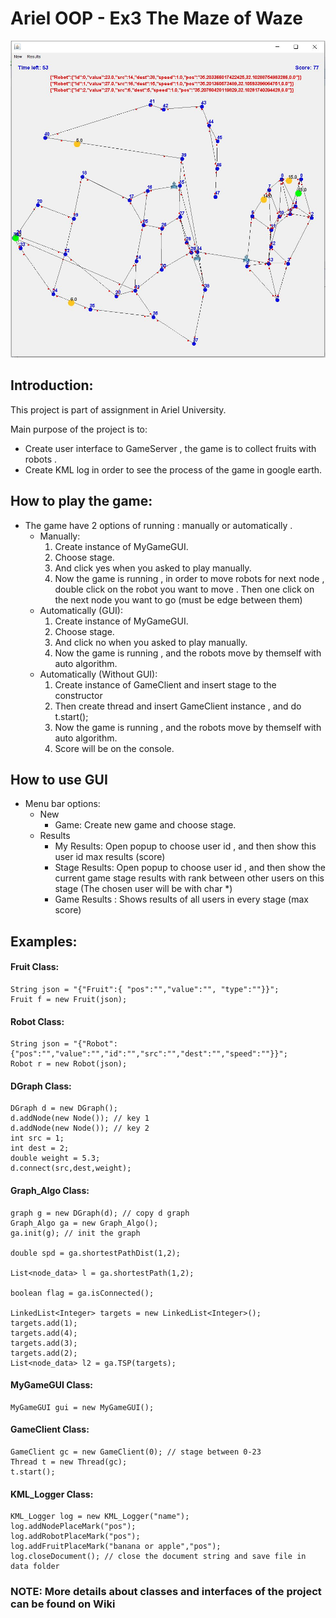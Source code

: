 # Ariel OOP - Ex3 The Maze of Waze

<p align="center">
  <img alt="graph" src="https://github.com/ElielGez/Ex3/blob/master/images/Capture2.JPG">
</p>

## Introduction:
This project is part of assignment in Ariel University.

Main purpose of the project is to:
* Create user interface to GameServer , the game is to collect fruits with robots .
* Create KML log in order to see the process of the game in google earth.

## How to play the game:

* The game have 2 options of running : manually or automatically .
	- Manually:
		1. Create instance of MyGameGUI.
		2. Choose stage.
		3. And click yes when you asked to play manually.
		4. Now the game is running , in order to move robots for next node , double click on the robot you want to move .
		Then one click on the next node you want to go (must be edge between them)
	- Automatically (GUI):
		1. Create instance of MyGameGUI.
		2. Choose stage.
		3. And click no when you asked to play manually.
		4. Now the game is running , and the robots move by themself with auto algorithm.
	- Automatically (Without GUI):
		1. Create instance of GameClient and insert stage to the constructor
		2. Then create thread and insert GameClient instance , and do t.start();
		3. Now the game is running , and the robots move by themself with auto algorithm.
		4. Score will be on the console.	

## How to use GUI

* Menu bar options:
	- New
		- Game: Create new game and choose stage.
	- Results
		- My Results: Open popup to choose user id , and then show this user id max results (score)
		- Stage Results: Open popup to choose user id , and then show the current game stage results with rank
		between other users on this stage (The chosen user will be with char *)
		- Game Results : Shows results of all users in every stage (max score)
	
## Examples:

#### Fruit Class:
```
String json = "{"Fruit":{ "pos":"","value":"", "type":""}}";
Fruit f = new Fruit(json);
```

#### Robot Class:
```
String json = "{"Robot":{"pos":"","value":"","id":"","src":"","dest":"","speed":""}}";
Robot r = new Robot(json);
```

#### DGraph Class:
```
DGraph d = new DGraph();
d.addNode(new Node()); // key 1
d.addNode(new Node()); // key 2
int src = 1;
int dest = 2;
double weight = 5.3;
d.connect(src,dest,weight);
```

#### Graph_Algo Class:
```
graph g = new DGraph(d); // copy d graph
Graph_Algo ga = new Graph_Algo();
ga.init(g); // init the graph

double spd = ga.shortestPathDist(1,2);

List<node_data> l = ga.shortestPath(1,2);

boolean flag = ga.isConnected();

LinkedList<Integer> targets = new LinkedList<Integer>();
targets.add(1);
targets.add(4);
targets.add(3);
targets.add(2);
List<node_data> l2 = ga.TSP(targets);
```

#### MyGameGUI Class:
```
MyGameGUI gui = new MyGameGUI();
```

#### GameClient Class:
```
GameClient gc = new GameClient(0); // stage between 0-23
Thread t = new Thread(gc);
t.start();
```

#### KML_Logger Class:
```
KML_Logger log = new KML_Logger("name");
log.addNodePlaceMark("pos");
log.addRobotPlaceMark("pos");
log.addFruitPlaceMark("banana or apple","pos");
log.closeDocument(); // close the document string and save file in data folder
```

### **NOTE: More details about classes and interfaces of the project can be found on Wiki**
